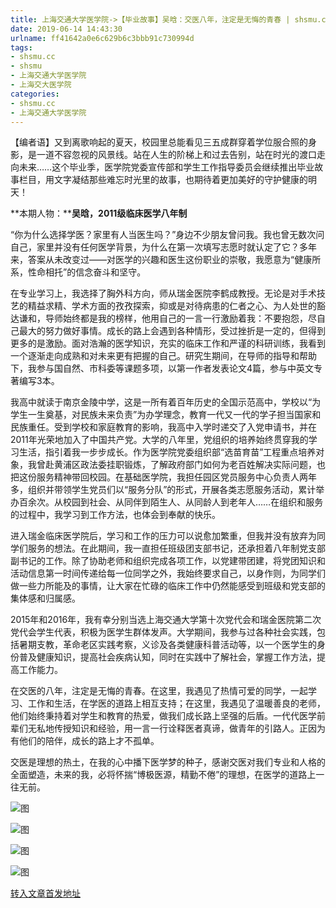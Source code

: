 ```yaml
---
title: 上海交通大学医学院->【毕业故事】吴晗：交医八年，注定是无悔的青春 | shsmu.cc
date: 2019-06-14 14:43:30
urlname: ff41642a0e6c629b6c3bbb91c730994d
tags: 
- shsmu.cc
- shsmu
- 上海交通大学医学院
- 上海交大医学院
categories:
- shsmu.cc
- 上海交通大学医学院
---
```



【编者语】又到离歌响起的夏天，校园里总能看见三五成群穿着学位服合照的身影，是一道不容忽视的风景线。站在人生的阶梯上和过去告别，站在时光的渡口走向未来……这个毕业季，医学院党委宣传部和学生工作指导委员会继续推出毕业故事栏目，用文字凝结那些难忘时光里的故事，也期待着更加美好的守护健康的明天！

**本期人物：****吴晗，2011级临床医学八年制**

“你为什么选择学医？家里有人当医生吗？”身边不少朋友曾问我。我也曾无数次问自己，家里并没有任何医学背景，为什么在第一次填写志愿时就认定了它？多年来，答案从未改变过——对医学的兴趣和医生这份职业的崇敬，我愿意为“健康所系，性命相托”的信念奋斗和坚守。

在专业学习上，我选择了胸外科方向，师从瑞金医院李鹤成教授。无论是对手术技艺的精益求精、学术方面的孜孜探索，抑或是对待病患的仁者之心、为人处世的豁达谦和，导师始终都是我的榜样，他用自己的一言一行激励着我：不要抱怨，尽自己最大的努力做好事情。成长的路上会遇到各种情形，受过挫折是一定的，但得到更多的是激励。面对浩瀚的医学知识，充实的临床工作和严谨的科研训练，我看到一个逐渐走向成熟和对未来更有把握的自己。研究生期间，在导师的指导和帮助下，我参与国自然、市科委等课题多项，以第一作者发表论文4篇，参与中英文专著编写3本。

我高中就读于南京金陵中学，这是一所有着百年历史的全国示范高中，学校以“为学生一生奠基，对民族未来负责”为办学理念，教育一代又一代的学子担当国家和民族重任。受到学校和家庭教育的影响，我高中入学时递交了入党申请书，并在2011年光荣地加入了中国共产党。大学的八年里，党组织的培养始终贯穿我的学习生活，指引着我一步步成长。作为医学院党委组织部“选苗育苗”工程重点培养对象，我曾赴黄浦区政法委挂职锻炼，了解政府部门如何为老百姓解决实际问题，也把这份服务精神带回校园。在基础医学院，我担任园区党员服务中心负责人两年多，组织并带领学生党员们以“服务分队”的形式，开展各类志愿服务活动，累计举办百余次。从校园到社会、从同伴到陌生人、从同龄人到老年人……在组织和服务的过程中，我学习到工作方法，也体会到奉献的快乐。

进入瑞金临床医学院后，学习和工作的压力可以说愈加繁重，但我并没有放弃为同学们服务的想法。在此期间，我一直担任班级团支部书记，还承担着八年制党支部副书记的工作。除了协助老师和组织完成各项工作，以党建带团建，将党团知识和活动信息第一时间传递给每一位同学之外，我始终要求自己，以身作则，为同学们做一些力所能及的事情，让大家在忙碌的临床工作中仍然能感受到班级和党支部的集体感和归属感。

2015年和2016年，我有幸分别当选上海交通大学第十次党代会和瑞金医院第二次党代会学生代表，积极为医学生群体发声。大学期间，我参与过各种社会实践，包括暑期支教，革命老区实践考察，义诊及各类健康科普活动等，以一个医学生的身份普及健康知识，提高社会疾病认知，同时在实践中了解社会，掌握工作方法，提高工作能力。

在交医的八年，注定是无悔的青春。在这里，我遇见了热情可爱的同学，一起学习、工作和生活，在学医的道路上相互支持；在这里，我遇见了温暖善良的老师，他们始终秉持着对学生和教育的热爱，做我们成长路上坚强的后盾。一代代医学前辈们无私地传授知识和经验，用一言一行诠释医者真谛，做青年的引路人。正因为有他们的陪伴，成长的路上才不孤单。

交医是理想的热土，在我的心中播下医学梦的种子，感谢交医对我们专业和人格的全面塑造，未来的我，必将怀揣“博极医源，精勤不倦”的理想，在医学的道路上一往无前。



![图](https://www.shsmu.edu.cn/__local/9/84/E5/F73094C6C5EE7D60EE03C55D30C_0FA82417_E0D4.jpg)

![图](https://www.shsmu.edu.cn/__local/8/36/DD/577D5A64429FFCB32AF1A108361_59649361_19ACE.png)

![图](https://www.shsmu.edu.cn/__local/F/64/44/AF940F2048F4B95D274684952B3_0BA012AC_EC3E.jpg)

![图](https://www.shsmu.edu.cn/__local/D/C1/78/89A90216A603560BC72373A17C8_3C79EE11_2BF1C.jpg)

[转入文章首发地址](https://www.shsmu.edu.cn/news/info/1002/16618.htm)